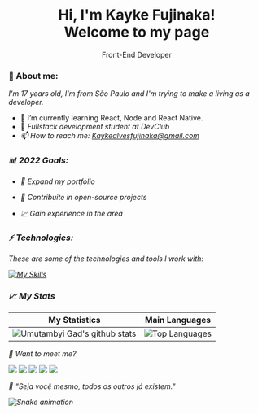 <h1 align='center'>
  Hi, I'm Kayke Fujinaka!
  <br/>
  Welcome to my page
  
</h1>

<p align='center'>
  Front-End Developer
</p>

### 🦊 About me:

<p>
  <em>
   I'm 17 years old, I'm from São Paulo and I'm trying to make a living as a developer.
  </em>
</p>

- 🌱 I’m currently learning React, Node and React Native.
- 🚀 <em>Fullstack development student at DevClub</a>
- 📫 How to reach me: Kaykealvesfujinaka@gmail.com

### 📊 2022 Goals:

- 📂 Expand my portfolio

- 🤝 Contribuite in open-source projects

- 📈 Gain experience in the area

### ⚡ Technologies:

These are some of the technologies and tools I work with:

[![My Skills](https://skillicons.dev/icons?i=html,css,javascript,react)](https://skillicons.dev)

### 📈 My Stats

| My Statistics                                                                                                                                                            | Main Languages                                                                                                                                                                     |
| ------------------------------------------------------------------------------------------------------------------------------------------------------------------------ | ---------------------------------------------------------------------------------------------------------------------------------------------------------------------------------- |
| ![Umutambyi Gad's github stats](https://github-readme-stats.vercel.app/api?username=Kayke-Fujinaka&show_icons=true&hide_border=true&count_private=true&theme=dracula) | ![Top Languages](https://github-readme-stats.vercel.app/api/top-langs/?username=Kayke-Fujinaka&langs_count=10&count_private=true&hide_border=true&theme=dracula&layout=compact) |

💬 Want to meet me?

<div>
  <a href="https://www.linkedin.com/in/kayke-fujinaka" target="_blank"><img src="https://img.shields.io/badge/-LinkedIn-%230077B5?style=for-the-badge&logo=linkedin&logoColor=white" target="_blank"></a>
  <a href="https://api.whatsapp.com/send/?phone=%2B5511961877936&text&app_absent=0" target="_blank"><img src="https://img.shields.io/badge/WhatsApp-25D366?style=for-the-badge&logo=whatsapp&logoColor=white" target="_blank"></a>
  <a href = "mailto:kaykealvesfujinaka@gmail.com"><img src="https://img.shields.io/badge/-Gmail-%23333?style=for-the-badge&logo=gmail&logoColor=white" target="_blank"></a>
  <a href="https://www.instagram.com/kaykeaf/" target="_blank"><img src="https://img.shields.io/badge/-Instagram-%23E4405F?style=for-the-badge&logo=instagram&logoColor=white" target="_blank"></a>
  <a href="https://discord.gg/NXGGp4KaQH" target="_blank"><img src="https://img.shields.io/badge/Discord-7289DA?style=for-the-badge&logo=discord&logoColor=white" target="_blank"></a>

:brain: <a name="id4"></a>_"Seja você mesmo, todos os outros já existem."_

<div> 
  
 
  ![Snake animation](https://github.com/Kayke-Fujinaka/Kayke-Fujinaka/blob/output/github-contribution-grid-snake.svg)
